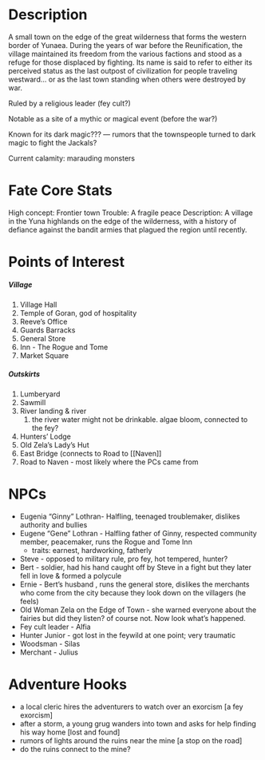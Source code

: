 # Description 
A small town on the edge of the great wilderness that forms the western border of Yunaea. During the years of war before the Reunification, the village maintained its freedom from the various factions and stood as a refuge for those displaced by fighting. Its name is said to refer to either its perceived status as the last outpost of civilization for people traveling westward… or as the last town standing when others were destroyed by war.

Ruled by a religious leader (fey cult?)

Notable as a site of a mythic or magical event (before the war?)

Known for its dark magic??? — rumors that the townspeople turned to dark magic to fight the Jackals?

Current calamity: marauding monsters 
# Fate Core Stats
High concept: Frontier town
Trouble: A fragile peace 
Description: A village in the Yuna highlands on the edge of the wilderness, with a history of defiance against the bandit armies that plagued the region until recently.
# Points of Interest 

##### Village

1. Village Hall
2. Temple of Goran, god of hospitality 
3. Reeve’s Office
4. Guards Barracks
5. General Store
6. Inn - The Rogue and Tome
7. Market Square

##### Outskirts

1. Lumberyard
2. Sawmill
3. River landing & river
	1. the river water might not be drinkable. algae bloom, connected to the fey?
4. Hunters’ Lodge
5. Old Zela’s Lady’s Hut
6. East Bridge (connects to Road to [[Naven]]
7. Road to Naven - most likely where the PCs came from

# NPCs

- Eugenia “Ginny” Lothran- Halfling, teenaged troublemaker, dislikes authority and bullies
- Eugene “Gene” Lothran - Halfling father of Ginny, respected community member, peacemaker, runs the Rogue and Tome Inn
	- traits: earnest, hardworking, fatherly 
- Steve - opposed to military rule, pro fey, hot tempered, hunter?
- Bert - soldier, had his hand caught off by Steve in a fight but they later fell in love & formed a polycule
- Ernie - Bert’s husband , runs the general store, dislikes the merchants who come from the city because they look down on the villagers (he feels)
- Old Woman Zela on the Edge of Town - she warned everyone about the fairies but did they listen? of course not. Now look what’s happened.
- Fey cult leader - Alfia 
- Hunter Junior - got lost in the feywild at one point; very traumatic 
- Woodsman - Silas
- Merchant - Julius
# Adventure Hooks

- a local cleric hires the adventurers to watch over an exorcism [a fey exorcism]
- after a storm, a young grug wanders into town and asks for help finding his way home [lost and found]
- rumors of lights around the ruins near the mine [a stop on the road]
- do the ruins connect to the mine?
